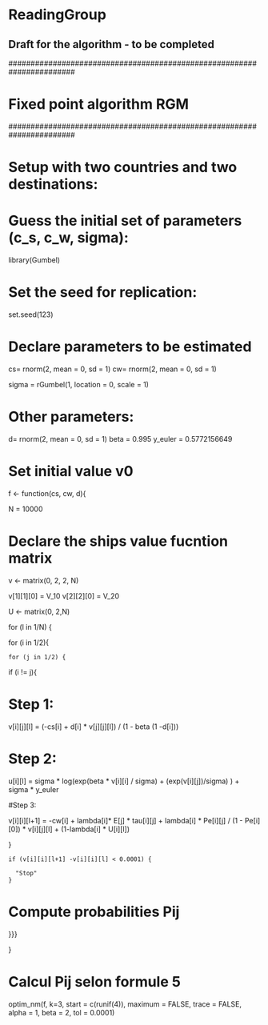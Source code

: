 # ReadingGroup

## Draft for the algorithm - to be completed 

#######################################################################

# Fixed point algorithm RGM

#######################################################################

# Setup with two countries and two destinations:

# Guess the initial set of parameters (c_s, c_w, sigma):

library(Gumbel)

# Set the seed for replication:
set.seed(123)

# Declare parameters to be estimated
cs= rnorm(2, mean = 0, sd = 1)
cw= rnorm(2, mean = 0, sd = 1)

sigma = rGumbel(1, location = 0, scale = 1)

# Other parameters:
d= rnorm(2, mean = 0, sd = 1)
beta = 0.995
y_euler = 0.5772156649

# Set initial value v0
f <- function(cs, cw, d){

N = 10000

# Declare the ships value fucntion matrix
v <- matrix(0, 2, 2, N)

v[1][1][0] = V_10
v[2][2][0] = V_20

U <- matrix(0, 2,N)

for (l in 1/N) {
  
  for (i in 1/2){
    
    for (j in 1/2) {
  
  if (i != j){
  # Step 1:

  v[i][j][l] = (-cs[i] + d[i] * v[j][j][l]) / (1 - beta (1 -d[i]))

  # Step 2: 

  u[i][l] = sigma * log(exp(beta * v[i][i] / sigma) + (exp(v[i][j])/sigma) ) + sigma * y_euler

  #Step 3:

  v[i][i][l+1] = -cw[i] + lambda[i]* E[j] * tau[i][j] + lambda[i] * Pe[i][j] / (1 - Pe[i][0]) * v[i][j][l] + (1-lambda[i] * U[i][l])
  
  }

    if (v[i][i][l+1] -v[i][i][l] < 0.0001) {
  
      "Stop"
    }
  
  # Compute probabilities Pij

  }}}

}

# Calcul Pij selon formule 5
optim_nm(f, k=3, start = c(runif(4)), maximum = FALSE, trace = FALSE, alpha = 1, beta = 2, tol = 0.0001)
